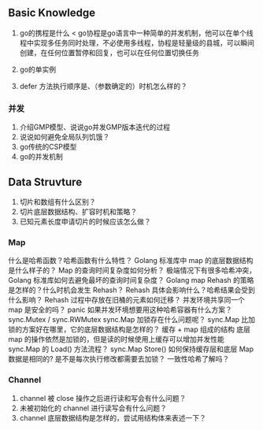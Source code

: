 ## Basic Knowledge
1. go的携程是什么
< go协程是go语言中一种简单的并发机制，他可以在单个线程中实现多任务同时处理，不必使用多线程，协程是轻量级的县城，可以瞬间创建，在任何位置暂停和回复，也可以在任何位置切换任务

7. go的单实例
8. defer 方法执行顺序是、（参数确定的）时机怎么样的？


### 并发
1. 介绍GMP模型、说说go并发GMP版本迭代的过程
2. 说说如何避免全局队列饥饿？
3. go传统的CSP模型
4. go的并发机制




## Data Struvture


1. 切片和数组有什么区别？
2. 切片底层数据结构、扩容时机和策略？
3. 已知元素长度申请切片的时候应该怎么做？







### Map
什么是哈希函数？哈希函数有什么特性？
Golang 标准库中 map 的底层数据结构是什么样子的？
Map 的查询时间复杂度如何分析？
极端情况下有很多哈希冲突，Golang 标准库如何去避免最坏的查询时间复杂度？
Golang map Rehash 的策略是怎样的？什么时机会发生 Rehash？
Rehash 具体会影响什么？哈希结果会受到什么影响？
Rehash 过程中存放在旧桶的元素如何迁移？
并发环境共享同一个 map 是安全的吗？
panic
如果并发环境想要用这种哈希容器有什么方案？
sync.Mutex / sync.RWMutex
sync.Map
加锁存在什么问题呢？
sync.Map 比加锁的方案好在哪里，它的底层数据结构是怎样的？
缓存 + map 组成的结构
底层 map 的操作依然是加锁的，但是读的时候使用上缓存可以增加并发性能
sync.Map 的 Load() 方法流程？
sync.Map Store() 如何保持缓存层和底层 Map 数据是相同的? 是不是每次执行修改都需要去加锁？
一致性哈希了解吗？


### Channel
1. channel 被 close 操作之后进行读和写会有什么问题？
2. 未被初始化的 channel 进行读写会有什么问题？
3. channel 底层数据结构是怎样的，尝试用结构体来表述一下？




